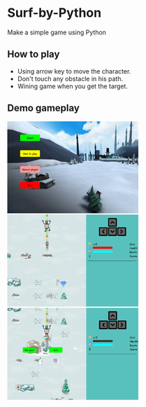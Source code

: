 # Surf-by-Python
Make a simple game using Python

## How to play
- Using arrow key to move the character.
- Don't touch any obstacle in his path.
- Wining game when you get the target.

## Demo gameplay
<img src='demo1.png' width='300'>
<img src='demo2.png' width='300'>
<img src='demo3.png' width='300'>
